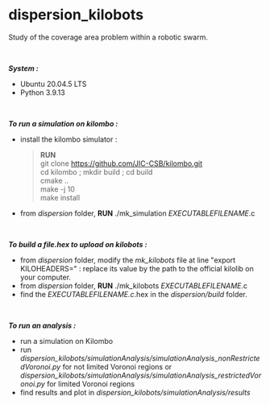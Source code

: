 # dispersion_kilobots   
Study of the coverage area problem within a robotic swarm.  

&nbsp;

***System :*** 
- Ubuntu 20.04.5 LTS
- Python 3.9.13

&nbsp;

***To run a simulation on kilombo :***  
- install the kilombo simulator :  
    > **RUN**  
    > git clone https://github.com/JIC-CSB/kilombo.git  
    > cd kilombo ; mkdir build ; cd build  
    > cmake ..  
    > make -j 10  
    > make install  

- from *dispersion* folder, **RUN** ./mk_simulation *EXECUTABLEFILENAME*.c

&nbsp;
    
***To build a file.hex to upload on kilobots :***  
- from *dispersion* folder, modify the *mk_kilobots* file at line "export KILOHEADERS=" : replace its value by the path to the official kilolib on your computer.  
- from *dispersion* folder, **RUN** ./mk_kilobots *EXECUTABLEFILENAME*.c  
- find the *EXECUTABLEFILENAME.c*.hex in the *dispersion/build* folder.

&nbsp;

***To run an analysis :***
- run a simulation on Kilombo
- run *dispersion_kilobots/simulationAnalysis/simulationAnalysis_nonRestrictedVoronoi.py* for not limited Voronoi regions
  or *dispersion_kilobots/simulationAnalysis/simulationAnalysis_restrictedVoronoi.py* for limited Voronoi regions
- find results and plot in *dispersion_kilobots/simulationAnalysis/results*  
